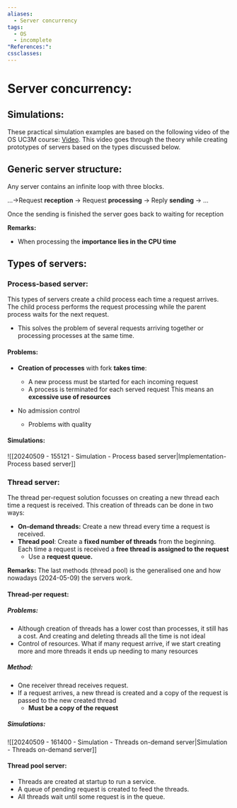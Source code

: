 ```yaml
---
aliases:
  - Server concurrency
tags:
  - OS
  - incomplete
"References:": 
cssclasses:
---
```


# Server concurrency: 

## Simulations: 
These practical simulation examples are based on the following video of the OS UC3M course: [Video](https://eu-lti.bbcollab.com/collab/ui/session/playback). This video goes through the theory while creating prototypes of servers based on the types discussed below. 

## Generic server structure: 
Any server contains an infinite loop with three blocks. 

…→Request **reception** → Request **processing** → Reply **sending** → …

Once the sending is finished the server goes back to waiting for reception

**Remarks:**
+ When processing the **importance lies in the CPU time** 

## Types of servers: 

### Process-based server:
This types of servers create a child process each time a request arrives. The child process performs the request processing while the parent process waits for the next request. 
+ This solves the problem of several requests arriving together or processing processes at the same time.
#### Problems: 
+ **Creation of processes** with fork **takes time**: 
	+ A new process must be started for each incoming request
	+ A process is terminated for each served request
This means an **excessive use of resources**

+ No admission control
	+ Problems with quality

#### Simulations: 
![[20240509 - 155121 - Simulation - Process based server|Implementation-Process based server]]




### Thread server:
The thread per-request solution focusses on creating a new thread each time a request is received. This creation of threads can be done in two ways: 

+ **On-demand threads:** Create a new thread every time a request is received. 
+ **Thread pool**: Create a **fixed number of threads** from the beginning. Each time a request is received a **free thread is assigned to the request**
	+ Use a **request queue.**

**Remarks:** The last methods (thread pool) is the generalised one and how nowadays (2024-05-09) the servers work. 
#### Thread-per request:
##### Problems: 
+ Although creation of threads has a lower cost than processes, it still has a cost. And creating and deleting threads all the time is not ideal
+ Control of resources. What if many request arrive, if we start creating more and more threads it ends up needing to many resources
##### Method:
+ One receiver thread receives request.
+ If a request arrives, a new thread is created and a copy of the request is passed to the new created thread
	+ **Must be a copy of the request**

##### Simulations:
![[20240509 - 161400 - Simulation - Threads on-demand server|Simulation - Threads on-demand server]]





#### Thread pool server: 
+ Threads are created at startup to run a service. 
+ A queue of pending request is created to feed the threads. 
+ All threads wait until some request is in the queue.
